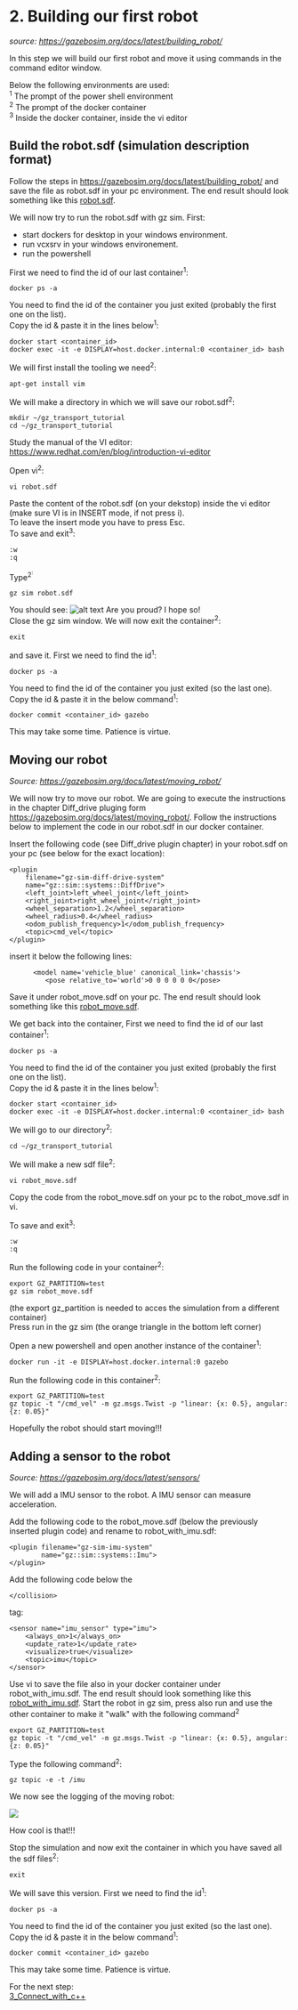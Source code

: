 # 2. Building our first robot
*source: https://gazebosim.org/docs/latest/building_robot/*

In this step we will build our first robot and move it using commands in the command editor window. 

Below the following environments are used:<br>
<sup>1</sup> The prompt of the power shell environment<br>
<sup>2</sup> The prompt of the docker container<br>
<sup>3</sup> Inside the docker container, inside the vi editor

## Build the robot.sdf (simulation description format) 
Follow the steps in https://gazebosim.org/docs/latest/building_robot/ and save the file as robot.sdf in your pc environment. The end result should look something like this [robot.sdf](./files/robot.sdf). 

We will now try to run the robot.sdf with gz sim. First:
- start dockers for desktop in your windows environment.
- run vcxsrv in your windows environement.
- run the powershell

First we need to  find the id of our last container<sup>1</sup>:
~~~
docker ps -a
~~~
You need to find the id of the container you just exited (probably the first one on the list).<br>
Copy the id & paste it in the lines below<sup>1</sup>:
~~~
docker start <container_id>
docker exec -it -e DISPLAY=host.docker.internal:0 <container_id> bash
~~~

We will first install the tooling we need<sup>2</sup>:
~~~
apt-get install vim
~~~


We will make a directory in which we will save our robot.sdf<sup>2</sup>:
~~~
mkdir ~/gz_transport_tutorial
cd ~/gz_transport_tutorial
~~~

Study the manual of the VI editor: 
https://www.redhat.com/en/blog/introduction-vi-editor

Open vi<sup>2</sup>:
~~~
vi robot.sdf
~~~

Paste the content of the robot.sdf (on your dekstop) inside the vi editor (make sure VI is in INSERT mode, if not press i).  
To leave the insert mode you have to press Esc.  
To save and exit<sup>3</sup>:
~~~
:w
:q 
~~~

Type<sup>2<sup>:
~~~
gz sim robot.sdf
~~~
You should see:
![alt text](images/image-3.png)
Are you proud? I hope so!  
Close the gz sim window.
We will now exit the container<sup>2</sup>:
~~~
exit
~~~
and save it. First we need to  find the id<sup>1</sup>:
~~~
docker ps -a
~~~
You need to find the id of the container you just exited (so the last one).<br>
Copy the id & paste it in the below command<sup>1</sup>:
~~~
docker commit <container_id> gazebo
~~~
This may take some time. Patience is virtue.

## Moving our robot
*Source: https://gazebosim.org/docs/latest/moving_robot/*

We will now try to move our robot. We are going to execute the instructions in the chapter Diff_drive pluging form https://gazebosim.org/docs/latest/moving_robot/. Follow the instructions below to implement the code in our robot.sdf in our docker container.

Insert the following code (see Diff_drive plugin chapter) in your robot.sdf on your pc (see below for the exact location):
~~~
<plugin
    filename="gz-sim-diff-drive-system"
    name="gz::sim::systems::DiffDrive">
    <left_joint>left_wheel_joint</left_joint>
    <right_joint>right_wheel_joint</right_joint>
    <wheel_separation>1.2</wheel_separation>
    <wheel_radius>0.4</wheel_radius>
    <odom_publish_frequency>1</odom_publish_frequency>
    <topic>cmd_vel</topic>
</plugin>
~~~

insert it below the following lines:
~~~
      <model name='vehicle_blue' canonical_link='chassis'>
         <pose relative_to='world'>0 0 0 0 0 0</pose>
~~~

Save it under robot_move.sdf on your pc. The end result should look something like this [robot_move.sdf](./files/robot_move.sdf). 

We get back into the container, First we need to  find the id of our last container<sup>1</sup>:
~~~
docker ps -a
~~~
You need to find the id of the container you just exited (probably the first one on the list).<br>
Copy the id & paste it in the lines below<sup>1</sup>:
~~~
docker start <container_id>
docker exec -it -e DISPLAY=host.docker.internal:0 <container_id> bash
~~~

We will go to our directory<sup>2</sup>:
~~~
cd ~/gz_transport_tutorial
~~~

We will make a new sdf file<sup>2</sup>:
~~~
vi robot_move.sdf
~~~ 
Copy the code from the robot_move.sdf on your pc to the robot_move.sdf in vi. 

To save and exit<sup>3</sup>:
~~~
:w
:q 
~~~

Run the following code in your container<sup>2</sup>:
~~~
export GZ_PARTITION=test
gz sim robot_move.sdf
~~~
(the export gz_partition is needed to acces the simulation from a different container)   
Press run in the gz sim (the orange triangle in the bottom left corner)

Open a new powershell and open another instance of the container<sup>1</sup>:
~~~ 
docker run -it -e DISPLAY=host.docker.internal:0 gazebo
~~~

Run the following code in this container<sup>2</sup>:
~~~
export GZ_PARTITION=test
gz topic -t "/cmd_vel" -m gz.msgs.Twist -p "linear: {x: 0.5}, angular: {z: 0.05}"
~~~
Hopefully the robot should start moving!!!

## Adding a sensor to the robot
*Source: https://gazebosim.org/docs/latest/sensors/*

We will add a IMU sensor to the robot. A IMU sensor can measure acceleration.  

Add the following code to the robot_move.sdf (below the previously inserted plugin code) and rename to robot_with_imu.sdf: 
~~~
<plugin filename="gz-sim-imu-system"
        name="gz::sim::systems::Imu">
</plugin>
~~~

Add the following code below the
~~~
</collision>
~~~
tag:
~~~
<sensor name="imu_sensor" type="imu">
    <always_on>1</always_on>
    <update_rate>1</update_rate>
    <visualize>true</visualize>
    <topic>imu</topic>
</sensor>
~~~

Use vi to save the file also in your docker container under robot_with_imu.sdf.
The end result should look something like this [robot_with_imu.sdf](./files/robot_with_imu.sdf). 
Start the robot in gz sim, press also run and use the other container to make it "walk" with the following command<sup>2</sup>
~~~
export GZ_PARTITION=test
gz topic -t "/cmd_vel" -m gz.msgs.Twist -p "linear: {x: 0.5}, angular: {z: 0.05}"
~~~

Type the following command<sup>2</sup>:
~~~
gz topic -e -t /imu
~~~
We now see the logging of the moving robot:

![](images/image-2.png)

How cool is that!!!

Stop the simulation and now exit the container in which you have saved all the sdf files<sup>2</sup>:
~~~
exit
~~~
We will save this version. First we need to  find the id<sup>1</sup>:
~~~
docker ps -a
~~~
You need to find the id of the container you just exited (so the last one).<br>
Copy the id & paste it in the below command<sup>1</sup>:
~~~
docker commit <container_id> gazebo
~~~
This may take some time. Patience is virtue.

For the next step:  
[3_Connect_with_c++](./3_Connect_with_c.md)




